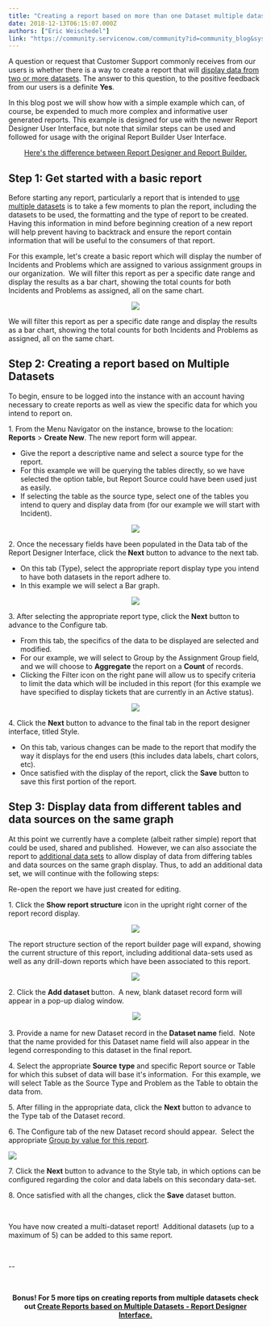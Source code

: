 ```yaml
---
title: "Creating a report based on more than one Dataset multiple datasets"
date: 2018-12-13T06:15:07.000Z
authors: ["Eric Weischedel"]
link: "https://community.servicenow.com/community?id=community_blog&sys_id=b1c20e1adb926380fb115583ca96195d"
---
```

<p>A question or request that Customer Support commonly receives from our users is whether there is a way to create a report that will <a href="http://bit.ly/KBReportMultipleDatasets" target="_blank" rel="noopener noreferrer nofollow">display data from two or more datasets</a>. The answer to this question, to the positive feedback from our users is a definite <strong>Yes</strong>.</p>
<p>In this blog post we will show how with a simple example which can, of course, be expended to much more complex and informative user generated reports. This example is designed for use with the newer Report Designer User Interface, but note that similar steps can be used and followed for usage with the original Report Builder User Interface. </p>
<p style="text-align: center;"><a href="https://docs.servicenow.com/bundle/london-performance-analytics-and-reporting/page/use/reporting/concept/differences-between-builder-and-designer.html#differences-between-builder-and-designer" target="_blank" rel="noopener noreferrer nofollow">Here&#39;s the difference between Report Designer and Report Builder.</a></p>
<h2>Step 1: Get started with a basic report</h2>
<p style="text-align: left;">Before starting any report, particularly a report that is intended to <a href="https://docs.servicenow.com/bundle/london-performance-analytics-and-reporting/page/use/reporting/concept/c_MultipleDataSets.html" target="_blank" rel="noopener noreferrer nofollow">use multiple datasets</a> is to take a few moments to plan the report, including the datasets to be used, the formatting and the type of report to be created.  Having this information in mind before beginning creation of a new report will help prevent having to backtrack and ensure the report contain information that will be useful to the consumers of that report.</p>
<p>For this example, let&#39;s create a basic report which will display the number of Incidents and Problems which are assigned to various assignment groups in our organization.  We will filter this report as per a specific date range and display the results as a bar chart, showing the total counts for both Incidents and Problems as assigned, all on the same chart.</p>
<center>
<p><img style="max-width: 100%; max-height: 480px;" src="3f0b189cdb6e67002737e15b8a9619f7.iix" /></p>
</center>
<p>We will filter this report as per a specific date range and display the results as a bar chart, showing the total counts for both Incidents and Problems as assigned, all on the same chart.</p>
<h2>Step 2: Creating a report based on Multiple Datasets</h2>
<p>To begin, ensure to be logged into the instance with an account having necessary to create reports as well as view the specific data for which you intend to report on.</p>
<p>1. From the Menu Navigator on the instance, browse to the location: <strong>Reports</strong> &gt; <strong>Create New</strong>. The new report form will appear.  </p>
<ul><li>Give the report a descriptive name and select a source type for the report.</li><li>For this example we will be querying the tables directly, so we have selected the option table, but Report Source could have been used just as easily. </li><li>If selecting the table as the source type, select one of the tables you intend to query and display data from (for our example we will start with Incident).</li></ul>
<center>
<p><img style="max-width: 100%; max-height: 480px;" src="17ea509cdb6e67002737e15b8a961985.iix" /></p>
</center>
<p>2. Once the necessary fields have been populated in the Data tab of the Report Designer Interface, click the<strong> Next</strong> button to advance to the next tab.</p>
<ul><li>On this tab (Type), select the appropriate report display type you intend to have both datasets in the report adhere to. </li><li>In this example we will select a Bar graph.</li></ul>
<center>
<p><img style="max-width: 100%; max-height: 480px;" src="89ca585cdb6e67002737e15b8a96193f.iix" /></p>
</center>
<p>3. After selecting the appropriate report type, click the <strong>Next</strong> button to advance to the Configure tab.  </p>
<ul><li>From this tab, the specifics of the data to be displayed are selected and modified.  </li><li>For our example, we will select to Group by the Assignment Group field, and we will choose to <strong>Aggregate</strong> the report on a <strong>Count</strong> of records.  </li><li>Clicking the Filter icon on the right pane will allow us to specify criteria to limit the data which will be included in this report (for this example we have specified to display tickets that are currently in an Active status).</li></ul>
<center>
<p><img style="max-width: 100%; max-height: 480px;" src="b55a58d8db6e67002737e15b8a961974.iix" /></p>
</center>
<p>4. Click the <strong>Next</strong> button to advance to the final tab in the report designer interface, titled Style.</p>
<ul><li>On this tab, various changes can be made to the report that modify the way it displays for the end users (this includes data labels, chart colors, etc). </li><li>Once satisfied with the display of the report, click the <strong>Save</strong> button to save this first portion of the report.</li></ul>
<h2>Step 3: Display data from different tables and data sources on the same graph </h2>
<p>At this point we currently have a complete (albeit rather simple) report that could be used, shared and published.  However, we can also associate the report to <a href="https://docs.servicenow.com/bundle/london-performance-analytics-and-reporting/page/use/reporting/task/t_AddAnAdditionalDataSet.html" target="_blank" rel="noopener noreferrer nofollow">additional data sets</a> to allow display of data from differing tables and data sources on the same graph display. Thus, to add an additional data set, we will continue with the following steps:</p>
<p>Re-open the report we have just created for editing.</p>
<p>1. Click the <strong>Show report structure</strong> icon in the upright right corner of the report record display.</p>
<center>
<p><img style="max-width: 100%; max-height: 480px;" src="a72a9898db6e67002737e15b8a96191a.iix" /></p>
</center>
<p>The report structure section of the report builder page will expand, showing the current structure of this report, including additional data-sets used as well as any drill-down reports which have been associated to this report.</p>
<center>
<p><img style="max-width: 100%; max-height: 480px;" src="49d9dc94db6e67002737e15b8a9619a4.iix" /></p>
</center>
<p>2. Click the <strong>Add dataset </strong>button.  A new, blank dataset record form will appear in a pop-up dialog window.</p>
<center>
<p> <img style="max-width: 100%; max-height: 480px;" src="4b29d0d0db6e67002737e15b8a9619cf.iix" /></p>
</center>
<p>3. Provide a name for new Dataset record in the <strong>Dataset name</strong> field.  Note that the name provided for this Dataset name field will also appear in the legend corresponding to this dataset in the final report. </p>
<p>4. Select the appropriate <strong>Source</strong> <strong>type</strong> and specific Report source or Table for which this subset of data will base it&#39;s information.  For this example, we will select Table as the Source Type and Problem as the Table to obtain the data from.</p>
<p>5. After filling in the appropriate data, click the <strong>Next</strong> button to advance to the Type tab of the Dataset record. </p>
<p>6. The Configure tab of the new Dataset record should appear.  Select the appropriate <a href="https://docs.servicenow.com/bundle/london-performance-analytics-and-reporting/page/use/reporting/task/add-additional-group-by-stack-by.html" target="_blank" rel="noopener noreferrer nofollow">Group by value for this report</a>. </p>
<p><img style="max-width: 100%; max-height: 480px;" src="31094c58dba667002737e15b8a9619f7.iix" /></p>
<p>7. Click the <strong>Next</strong> button to advance to the Style tab, in which options can be configured regarding the color and data labels on this secondary data-set.  </p>
<p>8. Once satisfied with all the changes, click the <strong>Save</strong> dataset button.</p>
<p> </p>
<p>You have now created a multi-dataset report!  Additional datasets (up to a maximum of 5) can be added to this same report.</p>
<p> </p>
<p>--</p>
<p> </p>
<p style="text-align: center;"><strong>Bonus! For 5 more tips on creating reports from multiple datasets check out <a href="http://bit.ly/KBReportMultipleDatasets" target="_blank" rel="noopener noreferrer nofollow">Create Reports based on Multiple Datasets - Report Designer Interface.</a></strong></p>
<p> </p>
<p> </p>